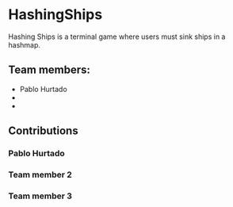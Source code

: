 # HashingShips
Hashing Ships is a terminal game where users must sink ships in a hashmap.

## Team members:
- Pablo Hurtado
- 
- 

## Contributions
### Pablo Hurtado

### Team member 2

### Team member 3

